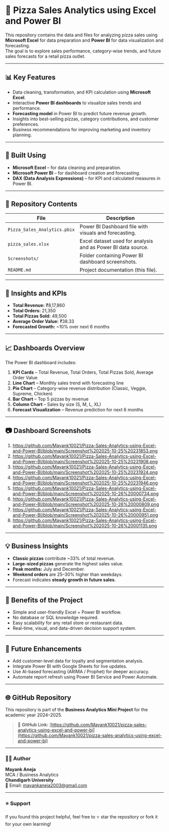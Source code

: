 # 🍕 Pizza Sales Analytics using Excel and Power BI

This repository contains the data and files for analyzing pizza sales using **Microsoft Excel** for data preparation and **Power BI** for data visualization and forecasting.  
The goal is to explore sales performance, category-wise trends, and future sales forecasts for a retail pizza outlet.

---

## 📊 Key Features
- Data cleaning, transformation, and KPI calculation using **Microsoft Excel**.  
- Interactive **Power BI dashboards** to visualize sales trends and performance.  
- **Forecasting model** in Power BI to predict future revenue growth.  
- Insights into best-selling pizzas, category contributions, and customer preferences.  
- Business recommendations for improving marketing and inventory planning.  

---

## 🧠 Built Using
- **Microsoft Excel** – for data cleaning and preparation.  
- **Microsoft Power BI** – for dashboard creation and forecasting.  
- **DAX (Data Analysis Expressions)** – for KPI and calculated measures in Power BI.  

---

## 📂 Repository Contents
| File | Description |
|------|--------------|
| `Pizza_Sales_Analytics.pbix` | Power BI Dashboard file with visuals and forecasting. |
| `pizza_sales.xlsx` | Excel dataset used for analysis and as Power BI data source. |
| `Screenshots/` | Folder containing Power BI dashboard screenshots. |
| `README.md` | Project documentation (this file). |

---

## 🧩 Insights and KPIs
- **Total Revenue:** ₹8,17,860  
- **Total Orders:** 21,350  
- **Total Pizzas Sold:** 49,500  
- **Average Order Value:** ₹38.33  
- **Forecasted Growth:** ~10% over next 6 months  

---

## 📈 Dashboards Overview

The Power BI dashboard includes:
1. **KPI Cards** – Total Revenue, Total Orders, Total Pizzas Sold, Average Order Value  
2. **Line Chart** – Monthly sales trend with forecasting line  
3. **Pie Chart** – Category-wise revenue distribution (Classic, Veggie, Supreme, Chicken)  
4. **Bar Chart** – Top 5 pizzas by revenue  
5. **Column Chart** – Sales by size (S, M, L, XL)  
6. **Forecast Visualization** – Revenue prediction for next 6 months  

---

## 📷 Dashboard Screenshots

1. https://github.com/Mayank10021/Pizza-Sales-Analytics-using-Excel-and-Power-BI/blob/main/Screenshot%202025-10-25%20231853.png
2. https://github.com/Mayank10021/Pizza-Sales-Analytics-using-Excel-and-Power-BI/blob/main/Screenshot%202025-10-25%20231908.png
3. https://github.com/Mayank10021/Pizza-Sales-Analytics-using-Excel-and-Power-BI/blob/main/Screenshot%202025-10-25%20231924.png
4. https://github.com/Mayank10021/Pizza-Sales-Analytics-using-Excel-and-Power-BI/blob/main/Screenshot%202025-10-25%20231946.png
5. https://github.com/Mayank10021/Pizza-Sales-Analytics-using-Excel-and-Power-BI/blob/main/Screenshot%202025-10-26%20000734.png
6. https://github.com/Mayank10021/Pizza-Sales-Analytics-using-Excel-and-Power-BI/blob/main/Screenshot%202025-10-26%20000809.png
7. https://github.com/Mayank10021/Pizza-Sales-Analytics-using-Excel-and-Power-BI/blob/main/Screenshot%202025-10-26%20000951.png
8. https://github.com/Mayank10021/Pizza-Sales-Analytics-using-Excel-and-Power-BI/blob/main/Screenshot%202025-10-26%20001135.png

---

## 💡 Business Insights
- **Classic pizzas** contribute ~33% of total revenue.  
- **Large-sized pizzas** generate the highest sales value.  
- **Peak months:** July and December.  
- **Weekend orders** are 25–30% higher than weekdays.  
- Forecast indicates **steady growth in future sales**.  

---

## 🧾 Benefits of the Project
- Simple and user-friendly Excel + Power BI workflow.  
- No database or SQL knowledge required.  
- Easy scalability for any retail store or restaurant data.  
- Real-time, visual, and data-driven decision support system.  

---

## 🔮 Future Enhancements
- Add customer-level data for loyalty and segmentation analysis.  
- Integrate Power BI with Google Sheets for live updates.  
- Use AI-based forecasting (ARIMA / Prophet) for deeper accuracy.  
- Automate report refresh using Power BI Service and Power Automate.

---

## 🌐 GitHub Repository
This repository is part of the **Business Analytics Mini Project** for the academic year 2024–2025.

> 📎 **GitHub Link:** [https://github.com/Mayank10021/pizza-sales-analytics-using-excel-and-power-bi](https://github.com/Mayank10021/pizza-sales-analytics-using-excel-and-power-bi)

---

### 👨‍💻 Author
**Mayank Aneja**  
MCA / Business Analytics  
**Chandigarh University**  
📧 Email: mayankaneja2003@gmail.com

---

### ⭐ Support
If you found this project helpful, feel free to ⭐ star the repository or fork it for your own learning!

